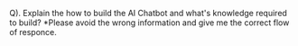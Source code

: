 Q). Explain the how to build the AI Chatbot and what's knowledge required to build?
*Please avoid the wrong information and give me the correct flow of responce.
